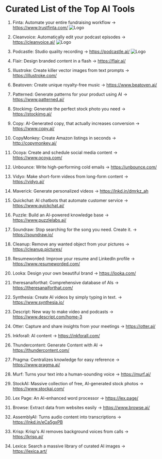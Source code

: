 
# Curated List of the Top AI Tools

1. Finta: Automate your entire fundraising workflow
-> https://www.trustfinta.com/
![Logo](https://uploads-ssl.webflow.com/61a13b83199e422dd6ba2507/61a6d811848a3c1a1d1eeab8_Finta%20Logo.png)

2. Cleanvoice: Automatically edit your podcast episodes
-> https://cleanvoice.ai/
![Logo](https://cleanvoice.ai/logo.svg)

3. Podcastle: Studio quality recording
-> https://podcastle.ai/
![Logo](https://podcastle.ai/react/brand-logo.8eb00a2d.svg)

4. Flair: Design branded content in a flash
-> https://flair.ai/

5. Illustroke: Create killer vector images from text prompts
-> https://illustroke.com/

6. Beatoven: Create unique royalty-free music
-> https://www.beatoven.ai/

7. Patterned: Generate patterns for your product using AI
-> https://www.patterned.ai/

8. Stockimg: Generate the perfect stock photo you need
-> https://stockimg.ai/

9. Copy: AI-Generated copy, that actually increases conversion
-> https://www.copy.ai/

10. CopyMonkey: Create Amazon listings in seconds
-> http://copymonkey.ai/

11. Ocoya: Create and schedule social media content
-> https://www.ocoya.com/

12. Unbounce: Write high-performing cold emails
-> https://unbounce.com/

13. Vidyo: Make short-form videos from long-form content
-> https://vidyo.ai/

14. Maverick: Generate personalized videos
-> https://lnkd.in/dmrkz_ah

15. Quickchat: AI chatbots that automate customer service
-> https://www.quickchat.ai/

16. Puzzle: Build an AI-powered knowledge base
-> https://www.puzzlelabs.ai/

17. Soundraw: Stop searching for the song you need. Create it.
-> https://soundraw.io/

18. Cleanup: Remove any wanted object from your pictures
-> https://cleanup.pictures/

19. Resumeworded: Improve your resume and LinkedIn profile
-> https://www.resumeworded.com/

20. Looka: Design your own beautiful brand
-> https://looka.com/

21. theresanaiforthat: Comprehensive database of AIs
-> https://theresanaiforthat.com/

22. Synthesia: Create AI videos by simply typing in text.
-> https://www.synthesia.io/

23. Descript: New way to make video and podcasts
-> https://www.descript.com/home-3

24. Otter: Capture and share insights from your meetings
-> https://otter.ai/

25. Inkforall: AI content
-> https://inkforall.com/

26. Thundercontent: Generate Content with AI
-> https://thundercontent.com/

27. Pragma: Centralizes knowledge for easy reference
-> https://www.pragma.ai/

28. Murf: Turns your text into a human-sounding voice
-> https://murf.ai/
 
29. StockAI: Massive collection of free, AI-generated stock photos
-> https://www.stockai.com/

30. Lex Page: An AI-enhanced word processor
-> https://lex.page/
 
31. Browse: Extract data from websites easily
-> https://www.browse.ai/

32. AssemblyAI: Turns audio content into transcriptions
-> https://lnkd.in/eCa5gxPB

33. Krisp: Krisp's AI removes background voices from calls
-> https://krisp.ai/

34. Lexica: Search a massive library of curated AI images
-> https://lexica.art/
